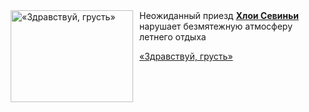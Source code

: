 <!--2025-05-27 09:30:44-->
<div class="yb">
  <div class="rss kino_kino"><a href="https://www.kino-teatr.ru/video/49954/" title="«Здравствуй, грусть»"><img src="https://www.kino-teatr.ru/video/4/5/49954/poster.jpg" width="196" height="147" align="left" hspace="5" style="margin: 0px 10px 0px 5px" alt="«Здравствуй, грусть»"/></a>Неожиданный приезд <a href=https://www.kino-teatr.ru/kino/acter/w/hollywood/50423/bio/ target=_blank><strong>Хлои Севиньи</strong></a> нарушает безмятежную атмосферу летнего отдыха <p class="titl"><a href="https://www.kino-teatr.ru/video/49954/">«Здравствуй, грусть»</a></p></div>
</div>
